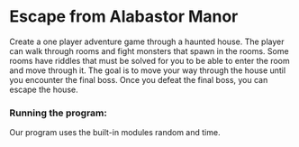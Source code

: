 # Escape from Alabastor Manor

Create a one player adventure game through a haunted house. The player can walk through rooms and fight monsters that spawn in the rooms. Some rooms have riddles that must be solved for you to be able to enter the room and move through it. The goal is to move your way through the house until you encounter the final boss. Once you defeat the final boss, you can escape the house.

### Running the program:
Our program uses the built-in modules random and time. 
